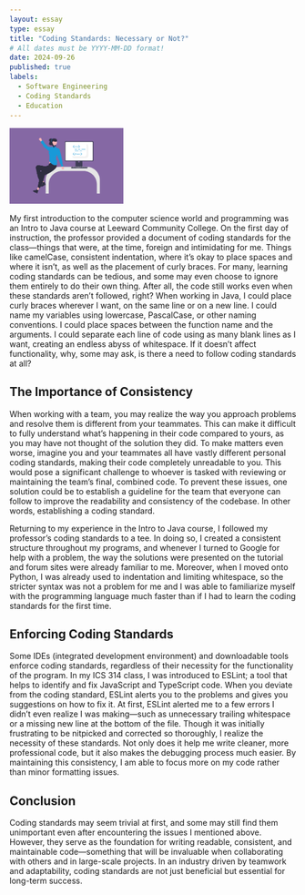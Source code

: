 ```yaml
---
layout: essay
type: essay
title: "Coding Standards: Necessary or Not?"
# All dates must be YYYY-MM-DD format!
date: 2024-09-26
published: true
labels:
  - Software Engineering
  - Coding Standards
  - Education
---
```


<img width="200px" class="rounded float-start pe-4" src="../img/essays/standard.png">


My first introduction to the computer science world and programming was an Intro to Java course at Leeward Community College. On the first day of instruction, the professor provided a document of coding standards for the class—things that were, at the time, foreign and intimidating for me. Things like camelCase, consistent indentation, where it’s okay to place spaces and where it isn’t, as well as the placement of curly braces. For many, learning coding standards can be tedious, and some may even choose to ignore them entirely to do their own thing. After all, the code still works even when these standards aren’t followed, right? When working in Java, I could place curly braces wherever I want, on the same line or on a new line. I could name my variables using lowercase, PascalCase, or other naming conventions. I could place spaces between the function name and the arguments. I could separate each line of code using as many blank lines as I want, creating an endless abyss of whitespace. If it doesn’t affect functionality, why, some may ask, is there a need to follow coding standards at all?

## The Importance of Consistency
When working with a team, you may realize the way you approach problems and resolve them is different from your teammates. This can make it difficult to fully understand what’s happening in their code compared to yours, as you may have not thought of the solution they did. To make matters even worse, imagine you and your teammates all have vastly different personal coding standards, making their code completely unreadable to you. This would pose a significant challenge to whoever is tasked with reviewing or maintaining the team’s final, combined code. To prevent these issues, one solution could be to establish a guideline for the team that everyone can follow to improve the readability and consistency of the codebase. In other words, establishing a coding standard.

Returning to my experience in the Intro to Java course, I followed my professor’s coding standards to a tee. In doing so, I created a consistent structure throughout my programs, and whenever I turned to Google for help with a problem, the way the solutions were presented on the tutorial and forum sites were already familiar to me. Moreover, when I moved onto Python, I was already used to indentation and limiting whitespace, so the stricter syntax was not a problem for me and I was able to familiarize myself with the programming language much faster than if I had to learn the coding standards for the first time.

## Enforcing Coding Standards
Some IDEs (integrated development environment) and downloadable tools enforce coding standards, regardless of their necessity for the functionality of the program. In my ICS 314 class, I was introduced to ESLint; a tool that helps to identify and fix JavaScript and TypeScript code. When you deviate from the coding standard, ESLint alerts you to the problems and gives you suggestions on how to fix it. At first, ESLint alerted me to a few errors I didn’t even realize I was making—such as unnecessary trailing whitespace or a missing new line at the bottom of the file. Though it was initially frustrating to be nitpicked and corrected so thoroughly, I realize the necessity of these standards. Not only does it help me write cleaner, more professional code, but it also makes the debugging process much easier. By maintaining this consistency, I am able to focus more on my code rather than minor formatting issues.

## Conclusion
Coding standards may seem trivial at first, and some may still find them unimportant even after encountering the issues I mentioned above. However, they serve as the foundation for writing readable, consistent, and maintainable code—something that will be invaluable when collaborating with others and in large-scale projects. In an industry driven by teamwork and adaptability, coding standards are not just beneficial but essential for long-term success.
